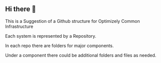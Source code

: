 ## Hi there 👋

This is a Suggestion of a Github structure for Optimizely Common Infrastructure


Each system is represented by a Repository.

In each repo there are folders for major components.

Under a component there could be additional folders and files as needed.

